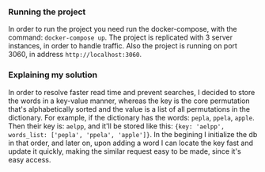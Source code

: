 ### Running the project
In order to run the project you need run the docker-compose, with the command: `docker-compose up`.
The project is replicated with 3 server instances, in order to handle traffic.
Also the project is running on port 3060, in address `http://localhost:3060`.

### Explaining my solution
In order to resolve faster read time and prevent searches, I decided to store the words in a key-value manner,
whereas the key is the core permutation that's alphabetically sorted and the value is a list of all permutations in the dictionary.
For example, if the dictionary has the words: `pepla`, `ppela`, `apple`. Then their key is: `aelpp`, 
and it'll be stored like this: `{key: 'aelpp', words_list: ['pepla', 'ppela', 'apple']}`.
In the begining I initialize the db in that order, and later on, upon adding a word I can locate the key fast and update it quickly, making the 
similar request easy to be made, since it's easy access.
